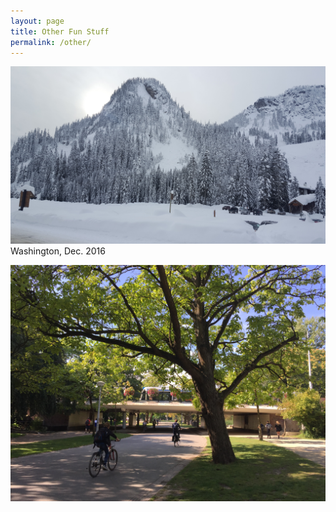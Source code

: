 ```yaml
---
layout: page
title: Other Fun Stuff
permalink: /other/
---
```

![Image description](/images/2016Dec_Washington.jpg)
Washington, Dec. 2016

![Image description](/images/2017Sept_Amsterdam.JPG)
